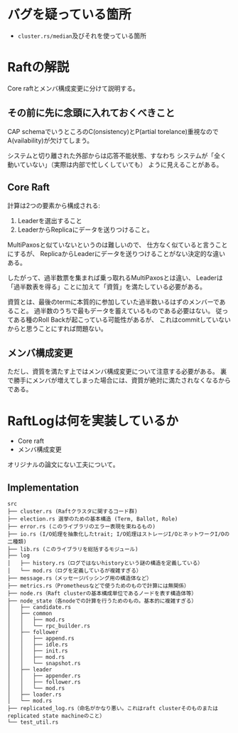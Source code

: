 # バグを疑っている箇所

* `cluster.rs/median`及びそれを使っている箇所

# Raftの解説

Core raftとメンバ構成変更に分けて説明する。

## その前に先に念頭に入れておくべきこと
CAP schemaでいうところのC(onsistency)とP(artial torelance)重視なので
A(vailability)が欠けてしまう。

システムと切り離された外部からは応答不能状態、すなわち
システムが「全く動いていない」（実際は内部で忙しくしていても）
ように見えることがある。

## Core Raft
計算は2つの要素から構成される:
1. Leaderを選出すること
2. LeaderからReplicaにデータを送りつけること。

MultiPaxosと似ていないというのは難しいので、
仕方なく似ていると言うことにするが、
ReplicaからLeaderにデータを送りつけることがない決定的な違いある。

したがって、過半数票を集まれば乗っ取れるMultiPaxosとは違い、
Leaderは「過半数表を得る」ことに加えて「資質」を満たしている必要がある。

資質とは、最後のtermに本質的に参加していた過半数いるはずのメンバーであること。
過半数のうちで最もデータを蓄えているものである必要はない。
従ってある種のRoll Backが起こっている可能性があるが、
これはcommitしていないからと思うことにすれば問題ない。

## メンバ構成変更
ただし、資質を満たす上ではメンバ構成変更について注意する必要がある。
裏で勝手にメンバが増えてしまった場合には、資質が絶対に満たされなくなるからである。


# RaftLogは何を実装しているか
* Core raft
* メンバ構成変更

オリジナルの論文にない工夫について。

## Implementation
```
src
├── cluster.rs (Raftクラスタに関するコード群)
├── election.rs 選挙のための基本構造 (Term, Ballot, Role)
├── error.rs (このライブラリのエラー表現を束ねるもの)
├── io.rs (I/O処理を抽象化したtrait; I/O処理はストレージI/OとネットワークI/Oの二種類)
├── lib.rs (このライブラリを総括するモジュール)
├── log
│   ├── history.rs（ログではないhistoryという謎の構造を定義している）
│   └── mod.rs（ログを定義しているが複雑すぎる）
├── message.rs（メッセージパッシング用の構造体など）
├── metrics.rs（Prometheusなどで使うためのもので計算には無関係）
├── node.rs（Raft clusterの基本構成単位であるノードを表す構造体等）
├── node_state（各nodeでの計算を行うためのもの。基本的に複雑すぎる）
│   ├── candidate.rs
│   ├── common
│   │   ├── mod.rs
│   │   └── rpc_builder.rs
│   ├── follower
│   │   ├── append.rs
│   │   ├── idle.rs
│   │   ├── init.rs
│   │   ├── mod.rs
│   │   └── snapshot.rs
│   ├── leader
│   │   ├── appender.rs
│   │   ├── follower.rs
│   │   └── mod.rs
│   ├── loader.rs
│   └── mod.rs
├── replicated_log.rs（命名がかなり悪い。これはraft clusterそのものまたはreplicated state machineのこと）
└── test_util.rs
```

